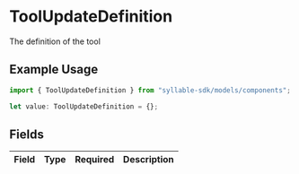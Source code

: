 # ToolUpdateDefinition

The definition of the tool

## Example Usage

```typescript
import { ToolUpdateDefinition } from "syllable-sdk/models/components";

let value: ToolUpdateDefinition = {};
```

## Fields

| Field       | Type        | Required    | Description |
| ----------- | ----------- | ----------- | ----------- |